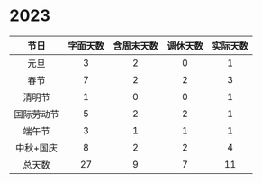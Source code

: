 # 2023

|  节日   | 字面天数 | 含周末天数 | 调休天数 | 实际天数 |
| :----: |:----:|:-----:|:----:|:----:|
|  元旦   |  3   |   2   |   0  |  1   |
|  春节   |  7   |   2   |  2   |  3   |
|  清明节  |  1   |   0   |  0   |  1   |
| 国际劳动节 |  5   |   2   |  2   |  1  |
|  端午节  |  3   |   1   |  1   |  1   |
| 中秋+国庆 |  8   |   2   |  2   |  4  |
|  总天数  |  27  |   9   |  7   |  11  |
